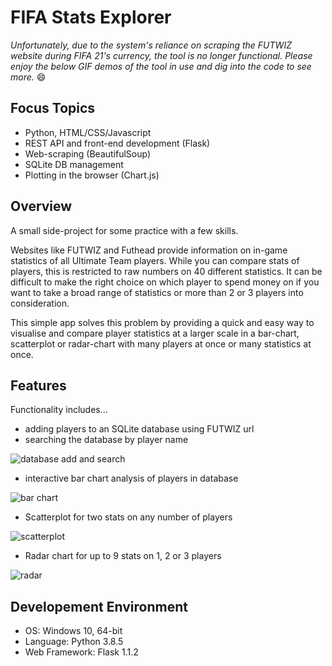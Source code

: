 # FIFA Stats Explorer

*Unfortunately, due to the system's reliance on scraping the FUTWIZ website during FIFA 21's currency, the tool is no longer functional. Please enjoy the below GIF demos of the tool in use and dig into the code to see more.* :smile:

## Focus Topics
* Python, HTML/CSS/Javascript
* REST API and front-end development (Flask)
* Web-scraping (BeautifulSoup)
* SQLite DB management
* Plotting in the browser (Chart.js)

## Overview
A small side-project for some practice with a few skills.

Websites like FUTWIZ and Futhead provide information on in-game statistics of all Ultimate Team players. While you can compare stats of players, this is restricted to raw numbers on 40 different statistics. It can be difficult to make the right choice on which player to spend money on if you want to take a broad range of statistics or more than 2 or 3 players into consideration.

This simple app solves this problem by providing a quick and easy way to visualise and compare player statistics at a larger scale in a bar-chart, scatterplot or radar-chart with many players at once or many statistics at once.

## Features
Functionality includes... 
* adding players to an SQLite database using FUTWIZ url
* searching the database by player name

![database add and search](https://media.giphy.com/media/VqjEtUBaBh0MT7Brm3/giphy.gif)

* interactive bar chart analysis of players in database 

![bar chart](https://media.giphy.com/media/a3nJPz5dCimEGnO6bi/giphy.gif)

* Scatterplot for two stats on any number of players

![scatterplot](https://media.giphy.com/media/VAdQxe2uKxFEg7FNJ8/giphy.gif)

* Radar chart for up to 9 stats on 1, 2 or 3 players

![radar](https://media.giphy.com/media/xQTFCWC88QsM0LjheD/giphy.gif)

## Developement Environment
* OS: Windows 10, 64-bit
* Language: Python 3.8.5
* Web Framework: Flask 1.1.2
